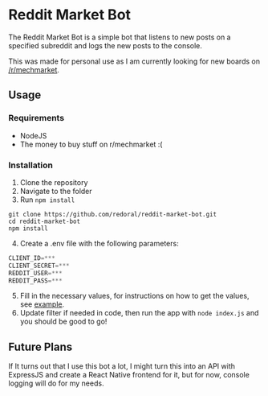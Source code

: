 # Reddit Market Bot

The Reddit Market Bot is a simple bot that listens to new posts on a specified subreddit and logs the new posts to the console.

This was made for personal use as I am currently looking for new boards on [/r/mechmarket](https://reddit.com/r/mechmarket).

## Usage

### Requirements

- NodeJS
- The money to buy stuff on r/mechmarket :(

### Installation

1. Clone the repository
2. Navigate to the folder
3. Run `npm install`

```Shell
git clone https://github.com/redoral/reddit-market-bot.git
cd reddit-market-bot
npm install
```

4. Create a .env file with the following parameters:

```javascript
CLIENT_ID=***
CLIENT_SECRET=***
REDDIT_USER=***
REDDIT_PASS=***
```

5. Fill in the necessary values, for instructions on how to get the values, see [example](https://towardsdatascience.com/how-to-use-the-reddit-api-in-python-5e05ddfd1e5c).
6. Update filter if needed in code, then run the app with `node index.js` and you should be good to go!

## Future Plans

If It turns out that I use this bot a lot, I might turn this into an API with ExpressJS and create a React Native frontend for it, but for now, console logging will do for my needs.
